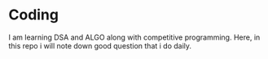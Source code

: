 # Coding
I am learning DSA and ALGO along with competitive programming. Here, in this repo i will note down good question that i do daily.
